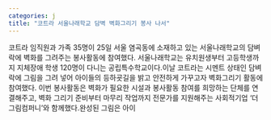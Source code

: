 ```yaml
---
categories: j
title: "코트라 서울나래학교 담벽 벽화그리기 봉사 나서"
---
```

코트라 임직원과 가족 35명이 25일 서울 염곡동에 소재하고 있는 서울나래학교의 담벼락에 벽화를 그려주는 봉사활동에 참여했다. 서울나래학교는 유치원생부터 고등학생까지 지체장애 학생 120명이 다니는 공립특수학교이다.이날 코트라는 시멘트 상태인 담벼락에 그림을 그려 넣어 아이들의 등하굣길을 밝고 안전하게 가꾸고자 벽화그리기 활동에 참여했다. 이번 봉사활동은 벽화가 필요한 시설과 봉사활동 참여를 희망하는 단체를 연결해주고, 벽화 그리기 준비부터 마무리 작업까지 전문가를 지원해주는 사회적기업 ‘더그림컴퍼니’와 함께했다.완성된 그림은 아이